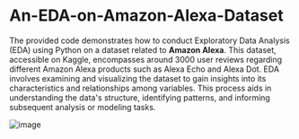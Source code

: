 # An-EDA-on-Amazon-Alexa-Dataset

The provided code demonstrates how to conduct Exploratory Data Analysis (EDA) using Python on a dataset related to **Amazon Alexa**. This dataset, accessible on Kaggle, encompasses around 3000 user reviews regarding different Amazon Alexa products such as Alexa Echo and Alexa Dot. 
EDA involves examining and visualizing the dataset to gain insights into its characteristics and relationships among variables. This process aids in understanding the data's structure, identifying patterns, and informing subsequent analysis or modeling tasks.

![image](https://github.com/Pin22004/An-EDA-on-Amazon-Alexa-Dataset/assets/100960722/834fd783-bd2d-4f4a-b605-19538b1e703f)
